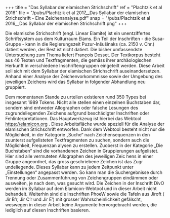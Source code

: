 +++
title = "Das Syllabar der elamischen Strichschrift"
ref = "Plachtzik et al 2016"
file = "/pubs/Plachtzik et al 2017__Das Syllabar der elamischen Strichschrift - Eine Zeichenanalyse.pdf"
snap = "/pubs/Plachtzik et al 2016__Das Syllabar der elamischen Strichschrift.png"
+++

Die  elamische  Strichschrift  (engl.  Linear  Elamite)  ist  ein  unentziffertes  Schriftsystem  aus  dem
Kulturraum   Elams.   Ein  Teil   der   Inschriften - die   Susa-Gruppe -
kann   in   die   Regierungszeit
Puzur-Inšušinaks (ca. 2150 v. Chr.)
datiert werden, der Rest ist nicht datiert. Die bisher umfassendste
Untersuchung  zum  Thema  liefert  François  Desset.
Der  Textkorpus  besteht  aus  46  Texten
und
Textfragmenten,  die  gemäss  ihrer  archäologischen  Herkunft  in  verschiedene  Inschriftengruppen
eingeteilt werden.
Diese Arbeit soll sich mit dem Syllabar der elamischen Strichschrift auseinandersetzen. Anhand einer
Analyse der Zeichenvorkommnisse sowie
der Umgebung des jeweiligen Zeichens wird
das Syllabar
in
folgender Abhandlung neu gruppiert.

Dem momentanen Stande zu urteilen existieren rund 350 Types
bei insgesamt 1989 Tokens. Nicht alle stellen einen einzelnen Buchstaben dar, sondern sind entweder
Allographen oder falsche Lesungen des zugrundeliegenden Zeichens aufgrund beschädigter Inschriften
oder  Fehlinterpretationen.
Das
Hauptwerkzeug  ist  hierbei  das  Webtool
https://elamicon.org . Diese Arbeitsfläche wurde speziell für die Analyse der elamischen Strichschrift entworfen. Dank dem Webtool
besteht nicht nur die Möglichkeit, in der Kategorie „Suche“ nach Zeichensequenzen in den zuunterst
aufgelisteten Textfragmenten zu suchen, sondern auch die Möglichkeit, Frequenzan
alysen zu erstellen.
Zuoberst  in  der  Kategorie  „Die  Buchstaben“  sind
die  vorhandenen
Zeichen  in  Gruppierungen
aufgelistet.
Hier sind alle vermuteten Allographen des jeweiligen Zeic
hens in einer Gruppe angeordnet,
das  gross  geschriebene  Zeichen ist  das  Zugr
undeliegende.
Dieses  Syllabar  kann  zu jedem  Zeitpunkt
unter  „Einstellungen“  angepasst  werden.  So  kann  man  die  Suchergebnisse
durch  Trennung  oder
Zusammenführung von Zeichengruppen
eindämmen oder ausweiten, je nach dem, was gesucht wird.
Die Zeichen in der Inschrift
DivO werden im Syllabar auf dem Elamicon-Webtool und in dieser Arbeit
nicht behandelt.
Weiterhin sind die Inschriften
PhoeW sowie die Tafeln aus
Jiroft
(
Jir
B’r,
Jir
C’r und
Jir
E’)
mit grosser Wahrscheinlichkeit gefälscht, weswegen in dieser Arbeit keine Argumente hervorgebracht
werden, die lediglich auf diesen Inschriften basieren.
